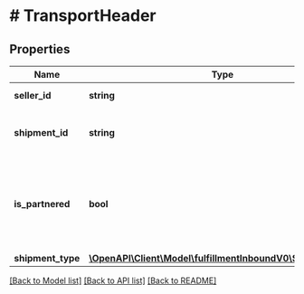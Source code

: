 # # TransportHeader

## Properties

Name | Type | Description | Notes
------------ | ------------- | ------------- | -------------
**seller_id** | **string** | The Amazon seller identifier. |
**shipment_id** | **string** | A shipment identifier originally returned by the createInboundShipmentPlan operation. |
**is_partnered** | **bool** | Indicates whether a putTransportDetails request is for a partnered carrier.  Possible values:  * true – Request is for an Amazon-partnered carrier.  * false – Request is for a non-Amazon-partnered carrier. |
**shipment_type** | [**\OpenAPI\Client\Model\fulfillmentInboundV0\ShipmentType**](ShipmentType.md) |  |

[[Back to Model list]](../../README.md#models) [[Back to API list]](../../README.md#endpoints) [[Back to README]](../../README.md)
